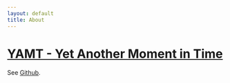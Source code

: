 ```yaml
---
layout: default
title: About
---
```


# [YAMT - Yet Another Moment in Time](https://mzlll.github.io/)
See [Github](https://github.com/PandaSekh/Jekyll-YAMT).
